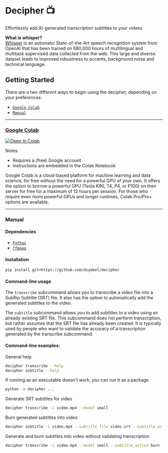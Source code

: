 # Decipher 📺️</h1>

Effortlessly add AI-generated transcription subtitles to your videos 

**What is whisper?**  
[Whisper](https://github.com/openai/whisper) is an automatic State-of-the-Art speech recognition system from OpenAI that has been trained on 680,000 hours
of multilingual and multitask supervised data collected from the web. This large and diverse dataset leads to improved
robustness to accents, background noise and technical language.

## Getting Started

There are a two different ways to begin using the decipher, depending on your preferences:

* [`Google Colab`](#google-colab)
* [`Manual`](#manual)

---

### [Google Colab](https://colab.research.google.com/github/dsymbol/decipher/blob/main/decipher.ipynb)
[![Open In Colab](https://colab.research.google.com/assets/colab-badge.svg)](https://colab.research.google.com/github/dsymbol/decipher/blob/main/decipher.ipynb)

Notes:
- Requires a (free) Google account
- Instructions are embedded in the Colab Notebook

Google Colab is a cloud-based platform for machine learning and data science, for free without the need for a powerful GPU of your own. It offers the option to borrow a powerful GPU (Tesla K80, T4, P4, or P100) on their server for free for a maximum of 12 hours per session. For those who require even more powerful GPUs and longer runtimes, Colab Pro/Pro+ options are available.

---

### Manual

#### Dependencies

- [`Python`](https://www.python.org/downloads/)
- [`ffmpeg`](https://ffmpeg.org/)

#### Installation

```bash
pip install git+https://github.com/dsymbol/decipher
```

#### Command-line usage

The `transcribe` subcommand allows you to transcribe a video file into a SubRip Subtitle (SRT) file. 
It also has the option to automatically add the generated subtitles to the video.

The `subtitle` subcommand allows you to add subtitles to a video using an already existing SRT file. 
This subcommand does not perform transcription, but rather assumes that the SRT file has already been created. 
It is typically used by people who want to validate the accuracy of a transcription generated by the transcribe subcommand.

#### Command-line examples:

General help

```bash
decipher transcribe --help
decipher subtitle --help
```

If running as an executable doesn't work, you can run it as a package

```bash
python -m decipher ...
```

Generate SRT subtitles for video

```bash
decipher transcribe -i video.mp4 --model small
```

Burn generated subtitles into video

```bash
decipher subtitle -i video.mp4 --subtitle_file video.srt --subtitle_action burn
```

Generate and burn subtitles into video without validating transcription

```bash
decipher transcribe -i video.mp4 --model small --subtitle_action burn
```
